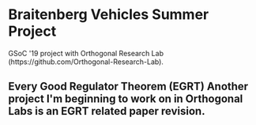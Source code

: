 <h1>Braitenberg Vehicles Summer Project</h2>
GSoC '19 project with Orthogonal Research Lab (https://github.com/Orthogonal-Research-Lab).

<h2>Every Good Regulator Theorem (EGRT)
Another project I'm beginning to work on in Orthogonal Labs is an EGRT related paper revision. 
